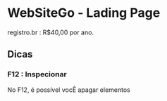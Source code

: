 # WebSiteGo - Lading Page

registro.br : R$40,00 por ano.

## Dicas

### F12 : Inspecionar

No F12, é possível vocÊ apagar elementos
